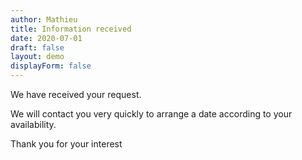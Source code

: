 ```yaml
---
author: Mathieu
title: Information received
date: 2020-07-01
draft: false
layout: demo
displayForm: false
---
```


We have received your request.

We will contact you very quickly to arrange a date according to your availability.

Thank you for your interest
